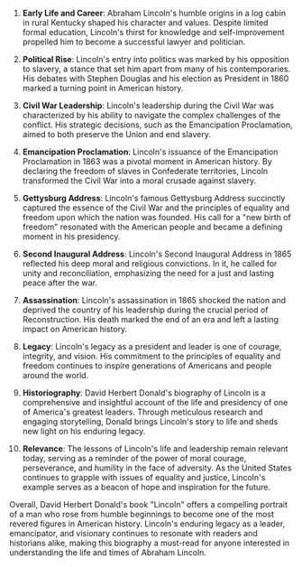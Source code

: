 1. **Early Life and Career**: Abraham Lincoln's humble origins in a log cabin in rural Kentucky shaped his character and values. Despite limited formal education, Lincoln's thirst for knowledge and self-improvement propelled him to become a successful lawyer and politician.

2. **Political Rise**: Lincoln's entry into politics was marked by his opposition to slavery, a stance that set him apart from many of his contemporaries. His debates with Stephen Douglas and his election as President in 1860 marked a turning point in American history.

3. **Civil War Leadership**: Lincoln's leadership during the Civil War was characterized by his ability to navigate the complex challenges of the conflict. His strategic decisions, such as the Emancipation Proclamation, aimed to both preserve the Union and end slavery.

4. **Emancipation Proclamation**: Lincoln's issuance of the Emancipation Proclamation in 1863 was a pivotal moment in American history. By declaring the freedom of slaves in Confederate territories, Lincoln transformed the Civil War into a moral crusade against slavery.

5. **Gettysburg Address**: Lincoln's famous Gettysburg Address succinctly captured the essence of the Civil War and the principles of equality and freedom upon which the nation was founded. His call for a "new birth of freedom" resonated with the American people and became a defining moment in his presidency.

6. **Second Inaugural Address**: Lincoln's Second Inaugural Address in 1865 reflected his deep moral and religious convictions. In it, he called for unity and reconciliation, emphasizing the need for a just and lasting peace after the war.

7. **Assassination**: Lincoln's assassination in 1865 shocked the nation and deprived the country of his leadership during the crucial period of Reconstruction. His death marked the end of an era and left a lasting impact on American history.

8. **Legacy**: Lincoln's legacy as a president and leader is one of courage, integrity, and vision. His commitment to the principles of equality and freedom continues to inspire generations of Americans and people around the world.

9. **Historiography**: David Herbert Donald's biography of Lincoln is a comprehensive and insightful account of the life and presidency of one of America's greatest leaders. Through meticulous research and engaging storytelling, Donald brings Lincoln's story to life and sheds new light on his enduring legacy.

10. **Relevance**: The lessons of Lincoln's life and leadership remain relevant today, serving as a reminder of the power of moral courage, perseverance, and humility in the face of adversity. As the United States continues to grapple with issues of equality and justice, Lincoln's example serves as a beacon of hope and inspiration for the future.

Overall, David Herbert Donald's book "Lincoln" offers a compelling portrait of a man who rose from humble beginnings to become one of the most revered figures in American history. Lincoln's enduring legacy as a leader, emancipator, and visionary continues to resonate with readers and historians alike, making this biography a must-read for anyone interested in understanding the life and times of Abraham Lincoln.